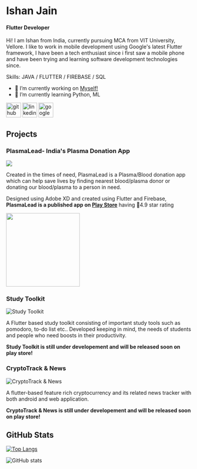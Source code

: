 
 <!-- ![Flutter Developer](https://arturssmirnovs.github.io/github-profile-readme-generator/images/banner.png) -->

# Ishan Jain
#### Flutter Developer

Hi! I am Ishan from India, currently pursuing MCA from VIT University, Vellore. I like to work in mobile development using Google's latest Flutter framework, I have been a tech enthusiast since i first saw a mobile phone and have been trying and learning software development technologies since.


Skills: JAVA / FLUTTER / FIREBASE / SQL 

- 🔭 I’m currently working on [Myself!](#)
- 🌱 I’m currently learning Python, ML

[<img src='https://cdn.jsdelivr.net/npm/simple-icons@3.0.1/icons/github.svg' alt='github' height='40'>](https://github.com/Ishj21)  [<img src='https://cdn.jsdelivr.net/npm/simple-icons@3.0.1/icons/linkedin.svg' alt='linkedin' height='40'>](https://www.linkedin.com/in/ishanjain21/)  [<img src='https://cdn.jsdelivr.net/npm/simple-icons@3.0.1/icons/googleplay.svg' alt='googleplay' height='40'>](https://play.google.com/store/apps/details?id=com.blueframe.plasmalead&hl=en_IN&gl=US)  


## Projects

### PlasmaLead- India's Plasma Donation App

<a href="https://play.google.com/store/apps/details?id=com.blueframe.plasmalead"><img src="https://user-images.githubusercontent.com/49076461/137613820-1d948ba2-09e0-4bf9-ba65-d0a1d391f5d4.png"></a>

Created in the times of need, PlasmaLead is a Plasma/Blood donation app which can help save lives by finding nearest blood/plasma donor or donating our blood/plasma to a person in need. 

Designed using Adobe XD and created using Flutter and Firebase, **PlasmaLead is a published app on [Play Store](https://play.google.com/store/apps/details?id=com.blueframe.plasmalead&hl=en_IN&gl=US)** having :star2:4.9 star rating


<img src="https://user-images.githubusercontent.com/49076461/137613323-009953c1-eb7d-4e66-800a-5a417c5ff22b.gif" width="200">


### Study Toolkit
![Study Toolkit](https://user-images.githubusercontent.com/49076461/137617593-e34ef2ca-66cb-4070-b0d3-809706ebad54.png)

A Flutter based study toolkit consisting of important study tools such as pomodoro, to-do list etc.. Developed keeping in mind, the needs of students and people who need boosts in their productivity.

**Study Toolkit is still under developement and will be released soon on play store!**

### CryptoTrack & News
![CryptoTrack & News](https://user-images.githubusercontent.com/49076461/221396603-416921cf-a020-48cd-9d8f-b61e312f7737.png)

A flutter-based feature rich cryptocurrency and its related news tracker with both android and web application.

**CryptoTrack & News is still under developement and will be released soon on play store!**


## GitHub Stats


[![Top Langs](https://github-readme-stats.vercel.app/api/top-langs/?username=Ishj21)](https://github.com/anuraghazra/github-readme-stats)

![GitHub stats](https://github-readme-stats.vercel.app/api?username=Ishj21&show_icons=true&count_private=true)  

